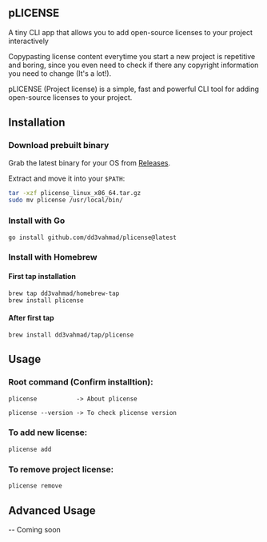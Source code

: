 ## pLICENSE

A tiny CLI app that allows you to add open-source licenses to your project interactively

Copypasting license content everytime you start a new project is repetitive and boring, since you
even need to check if there any copyright information you need to change (It's a lot!).

pLICENSE (Project license) is a simple, fast and powerful CLI tool for adding open-source licenses to your project.

## Installation

### Download prebuilt binary
Grab the latest binary for your OS from [Releases](https://github.com/dd3vahmad/plicense/releases).

Extract and move it into your `$PATH`:
```bash
tar -xzf plicense_linux_x86_64.tar.gz
sudo mv plicense /usr/local/bin/
```

### Install with Go
```
go install github.com/dd3vahmad/plicense@latest
```

### Install with Homebrew
#### First tap installation
```
brew tap dd3vahmad/homebrew-tap
brew install plicense
```

#### After first tap
```
brew install dd3vahmad/tap/plicense
```

## Usage
### Root command (Confirm installtion):
```
plicense           -> About plicense

plicense --version -> To check plicense version
```
### To add new license:
```
plicense add
```
### To remove project license:
```
plicense remove
```

## Advanced Usage
-- Coming soon

